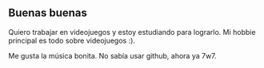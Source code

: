 ## Buenas buenas

Quiero trabajar en videojuegos y estoy estudiando para lograrlo.
Mi hobbie principal es todo sobre videojuegos :).

Me gusta la música bonita. No sabía usar github, ahora ya 7w7.
